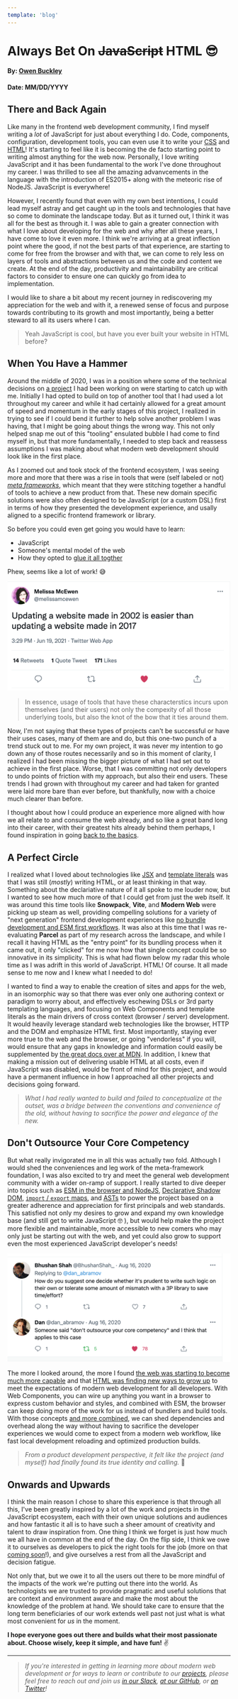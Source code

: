 ```yaml
---
template: 'blog'
---
```


# Always Bet On ~~JavaScript~~ HTML 😎

#### By: [Owen Buckley](https://www.thegreenhouse.io/)
#### Date: MM/DD/YYYY

## There and Back Again

Like many in the frontend web development community, I find myself writing a _lot_ of JavaScript for just about everything I do.  Code, components, configuration, development tools, you can even use it to write your [CSS](https://blog.bitsrc.io/9-css-in-js-libraries-you-should-know-in-2018-25afb4025b9b) and [HTML](https://css-tricks.com/why-javascript-is-eating-html/)!  It's starting to feel like it is becoming the de facto starting point to writing almost anything for the web now.  Personally, I love writing JavaScript and it has been fundamental to the work I've done throughout my career.  I was thrilled to see all the amazing advanvcements in the language with the introduction of ES2015+ along with the meteoric rise of NodeJS.  JavaScript is everywhere!

However, I recently found that even with my own best intentions, I could lead myself astray and get caught up in the tools and technologies that have so come to dominate the landscape today.  But as it turned out, I think it was all for the best as through it. I was able to gain a greater connection with what I love about developing for the web and why after all these years, I have come to love it even more.  I think we're arriving at a great inflection point where the good, if not the best parts of that experience, are starting to come for free from the browser and with that, we can come to rely less on layers of tools and abstractions between us and the code and content we create.  At the end of the day, productivity and maintainability are critical factors to consider to ensure one can quickly go from idea to implementation.

I would like to share a bit about my recent journey in rediscovering my appreciation for the web and with it, a renewed sense of focus and purpose towards contributing to its growth and most importantly, being a better steward to all its users where I can.

<!-- friendly illustration or graphic would be great here! -->

> Yeah JavaScript is cool, but have you ever built your website in HTML before?


## When You Have a Hammer

Around the middle of 2020, I was in a position where some of the technical decisions on [a project](https://docs.google.com/document/d/1MwDkszKvq81QgIYa8utJgyUgSpLZQx9eKCWjIikvfHU) I had been working on were starting to catch up with me.  Initially I had opted to build on top of another tool that I had used a lot throughout my career and while it had certainly allowed for a great amount of speed and momentum in the early stages of this project, I realized in trying to see if I could bend it further to help solve another problem I was having, that I might be going about things the wrong way.  This not only helped snap me out of this "tooling" ensulated bubble I had come to find myself in, but that more fundamentally, I needed to step back and reassess assumptions I was making about what modern web development should look like in the first place.

As I zoomed out and took stock of the frontend ecosystem, I was seeing more and more that there was a rise in tools that were (self labeled or not) [_meta frameworks_](https://en.wiktionary.org/wiki/metaframework), which meant that they were stitching together a handful of tools to achieve a new product from that.  These new domain specific solutions were also often designed to be JavaScript (or a custom DSL) first in terms of how they presented the development experience, and usally aligned to a specific frontend framework or library.  

So before you could even get going you would have to learn:
- JavaScript
- Someone's mental model of the web
- How they opted to [glue it all togther](https://www.oreilly.com/radar/thinking-about-glue/)

Phew, seems like a lot of work!  😅

<div class="image-container">
<img src="/assets/blog/twitter-updating-a-website.png" alt="Tweet from Melissa McEwen. Updating a website made in 2002 is easier than updating a website made in 2017." />
</div>

> In essence, usage of tools that have these characterstics incurs upon themselves (and their users) not only the compexity of all those underlying tools, but also the knot of the bow that it ties around them.

Now, I'm not saying that these types of projects can't be successful or have their uses cases, many of them are and do, but this one-two punch of a trend stuck out to me.  For my own project, it was never my intention to go down any of those routes necessarily and so in this moment of clarity, I realized I had been missing the bigger picture of what I had set out to achieve in the first place.  Worse, that I was committing not only developers to undo points of friction with my approach, but also their end users.  These trends I had grown with throughout my career and had taken for granted were laid more bare than ever before, but thankfully, now with a choice much clearer than before.  

I thought about how I could produce an experience more aligned with how we all relate to and consume the web already, and so like a great band long into their career, with their greatest hits already behind them perhaps, I found inspiration in going [back to the basics](https://github.com/thescientist13/nono-poc/blob/master/notes/DOCS.md).


## A Perfect Circle

I realized what I loved about technologies like [JSX](https://reactjs.org/docs/introducing-jsx.html) and [template literals](https://developer.mozilla.org/en-US/docs/Web/JavaScript/Reference/Template_literals) was that I was still (_mostly_) writing HTML, or at least thinking in that way. Something about the declariative nature of it all spoke to me louder now, but I wanted to see how much more of that I could get from just the web itself.  It was around this time tools like **Snowpack**, **Vite**, and **Modern Web** were picking up steam as well, providing compelling solutions for a variety of "next generation" frontend development experiences like [no bundle development and ESM first workflows](https://www.greenwoodjs.io/about/how-it-works/).  It was also at this time that I was re-evaluating **Parcel** as part of my research across the landscape, and while I recall it having HTML as the "entry point" for its bundling process when it came out, it only "clicked" for me now how that single concept could be so innovative in its simplicity.  This is what had flown below my radar this whole time as I was adrift in this world of JavaScript.  HTML!  Of course.  It all made sense to me now and I knew what I needed to do!

I wanted to find a way to enable the creation of sites and apps for the web, in an isomorphic way so that there was ever only one authoring context or paradigm to worry about, and effectively eschewing DSLs or 3rd party templating languages, and focusing on Web Components and template literals as the main drivers of cross context (browser / server) development.  It would heavily leverage standard web technologies like the browser, HTTP and the DOM and emphasize HTML first.  Most importantly, staying ever more true to the web and the browser, or going "vendorless" if you will, would ensure that any gaps in knowledge and information could easily be supplemented by [the great docs over at MDN](https://developer.mozilla.org/).  In addition, I knew that making a mission out of delivering usable HTML at all costs, even if JavaScript was disabled, would be front of mind for this project, and would have a permanent influence in how I approached all other projects and decisions going forward.

> _What I had really wanted to build and failed to conceptualize at the outset, was a bridge between the conventions and convenience of the old, without having to sacrifice the power and elegance of the new._  

## Don't Outsource Your Core Competency

But what really invigorated me in all this was actually two fold.  Although I would shed the conveniences and leg work of the meta-framework foundation, I was also excited to try and meet the general web development community with a wider on-ramp of support.  I really started to dive deeper into topics such as [ESM in the browser and NodeJS](https://nodejs.org/api/esm.html), [Declarative Shadow DOM](https://web.dev/declarative-shadow-dom/), [`import` / `export` maps](https://www.infoq.com/news/2020/08/import-map-javascript-wicg/), and [ASTs](https://astexplorer.net/) to power the project based on a greater adherence and appreciation for first principals and web standards.  This satisfied not only my desires to grow and expand my own knowledge base (and still get to write JavaScript 🤓 ), but would help make the project more flexible and maintainable, more accessible to new comers who may only just be starting out with the web, and yet could also grow to support even the most experienced JavaScript developer's needs!

<div class="image-container">
<img src="/assets/blog/twitter-core-competency.png" alt="Someone said don't outsource your core competency and I think that applies to this case" />
</div>

The more I looked around, the more I found [the web was starting to become much more capable](https://github.com/whatwg) and that [HTML was finding new ways to grow up](https://github.com/webcomponents/community-protocols) to meet the expectations of modern web development for all developers.  With Web Components, you can wire up anything you want in a browser to express custom behavior and styles, and combined with ESM, the browser can keep doing more of the work for us instead of bundlers and build tools.  With those concepts [and more combined](https://www.greenwoodjs.io/about/how-it-works/), we can shed dependencies and overhead along the way without having to sacrifice the developer experiences we would come to expect from a modern web workflow, like fast local development reloading and optimized production builds.

> _From a product development perspective, it felt like the project (and myself) had finally found its true identity and calling._ 💚

## Onwards and Upwards

I think the main reason I chose to share this experience is that through all this, I've been greatly inspired by a lot of the work and projects in the JavaScript ecosystem, each with their own unique solutions and audiences and how fantastic it all is to have such a sheer amount of creativity and talent to draw inspiration from.  One thing I think we forget is just how much we all have in common at the end of the day.  On the flip side, I think we owe it to ourselves as developers to pick the right tools for the job (more on that [coming soon](https://reliablewebsummit.com/speakers/)!), and give ourselves a rest from all the JavaScript and decision fatigue.  

Not only that, but we owe it to all the users out there to be more mindful of the impacts of the work we're putting out there into the world.  As technologists we are trusted to provide pragmatic and useful solutions that are context and environment aware and make the most about the knowledge of the problem at hand.  We should take care to ensure that the long term beneficiaries of our work extends well past not just what is what most convenient for _us_ in the moment.

**I hope everyone goes out there and builds what their most passionate about.  Choose wisely, keep it simple, and have fun!**  ✌️

<!-- friendly illustration or graphic would be great here! -->

----

> _If you're interested in getting in learning more about modern web development or for ways to learn or contribute to our [projects](https://projectevergreen.github.io/projects/), please feel free to reach out and join us [in our Slack](https://join.slack.com/t/thegreenhouseio/shared_invite/enQtMzcyMzE2Mjk1MjgwLTU5YmM1MDJiMTg0ODk4MjA4NzUwNWFmZmMxNDY5MTcwM2I0MjYxN2VhOTEwNDU2YWQwOWQzZmY1YzY4MWRlOGI), [at our GitHub](https://github.com/ProjectEvergreen), or [on Twitter](https://twitter.com/PrjEvergreen)!_
